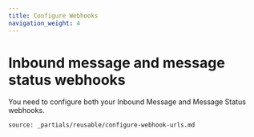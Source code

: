 ```yaml
---
title: Configure Webhooks
navigation_weight: 4
---
```


# Inbound message and message status webhooks

You need to configure both your Inbound Message and Message Status webhooks.

```partial
source: _partials/reusable/configure-webhook-urls.md
```
